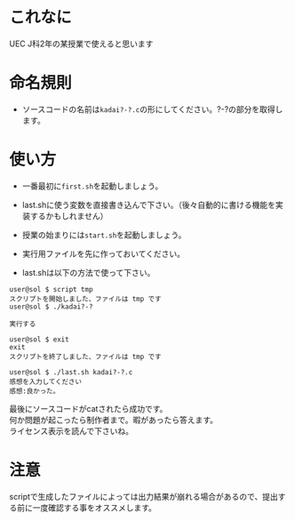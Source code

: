 # これなに
UEC J科2年の某授業で使えると思います

# 命名規則

 * ソースコードの名前は```kadai?-?.c```の形にしてください。?-?の部分を取得します。

# 使い方
 * 一番最初に```first.sh```を起動しましょう。
 * last.shに使う変数を直接書き込んで下さい。（後々自動的に書ける機能を実装するかもしれません）
 * 授業の始まりには```start.sh```を起動しましょう。
 * 実行用ファイルを先に作っておいてください。

 * last.shは以下の方法で使って下さい。
```
user@sol $ script tmp
スクリプトを開始しました、ファイルは tmp です
user@sol $ ./kadai?-?

実行する

user@sol $ exit
exit
スクリプトを終了しました、ファイルは tmp です

user@sol $ ./last.sh kadai?-?.c
感想を入力してください
感想:良かった。
```

最後にソースコードがcatされたら成功です。  
何か問題が起こったら制作者まで。暇があったら答えます。  
ライセンス表示を読んで下さいね。

# 注意
scriptで生成したファイルによっては出力結果が崩れる場合があるので、提出する前に一度確認する事をオススメします。
